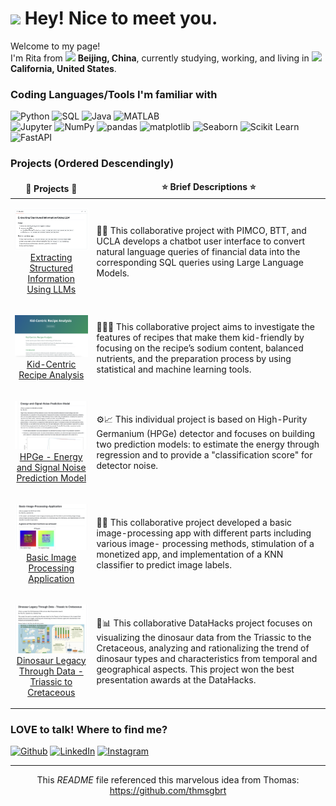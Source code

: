 <h1><img src="https://emojis.slackmojis.com/emojis/images/1531849430/4246/blob-sunglasses.gif?1531849430" width="30"/> Hey! Nice to meet you.</h1>


<p>Welcome to my page! </br> I'm Rita from <img src="https://cdn-icons-png.flaticon.com/512/197/197375.png" width="13"/> <b>Beijing, China</b>, currently studying, working, and living in <img src="https://cdn-icons-png.flaticon.com/512/197/197484.png" width="13"/> <b>California, United States</b>. </p>
<h3>Coding Languages/Tools I'm familiar with</h3>
<p>
  <img alt="Python" src="https://img.shields.io/badge/-Python-3776AB?style=flat-square&logo=python&logoColor=white" />
  <img alt="SQL" src="https://img.shields.io/badge/-SQL-4A4A55?style=flat-square&logo=postgresql&logoColor=white" />
  <img alt="Java" src="https://img.shields.io/badge/Java-F89820?style=flat-square&logo=openjdk&logoColor=white" />
  <img alt="MATLAB" src="https://img.shields.io/badge/MATLAB-0072BD?style=flat-square&logo=databricks&logoColor=white" />  
<br>
  <img alt="Jupyter" src="https://img.shields.io/badge/-Jupyter-F37626?style=flat-square&logo=jupyter&logoColor=white" />
  <img alt="NumPy" src="https://img.shields.io/badge/-NumPy-013243?style=flat-square&logo=numpy&logoColor=white" />
  <img alt="pandas" src="https://img.shields.io/badge/-pandas-150458?style=flat-square&logo=pandas&logoColor=white" />
  <img alt="matplotlib" src="https://img.shields.io/badge/-matplotlib-3776AB?style=flat-square&logo=python&logoColor=white" />
  <img alt="Seaborn" src="https://img.shields.io/badge/-Seaborn-4C6A92?style=flat-square&logo=python&logoColor=white" />
  <img alt="Scikit Learn" src="https://img.shields.io/badge/-Scikit%20Learn-F7931E?style=flat-square&logo=scikit-learn&logoColor=white" />
  <img alt="FastAPI" src="https://img.shields.io/badge/-FastAPI-009688?style=flat-square&logo=fastapi&logoColor=white" />

</p>
<h3>Projects (Ordered Descendingly) </h3>
<table>
  <thead align="center">
    <tr border: none;>
      <td><b>🥳 Projects 🥳</b></td>
      <td><b>⭐ Brief Descriptions ⭐</b></td>
    </tr>
  </thead>
  <tbody>
    <tr>
      <td>
	      <p align="center"><a href="https://github.com/PIMCO1B-BTTAI/PIMCO-Text2SQL">
	<img alt="Text_2_SQL_image" src="https://github.com/RitaYujiaWu/RitaYujiaWu/blob/main/BTTAI_readme.png" width="200"/><br>Extracting Structured Information Using LLMs</a></p> 
      </td>
      <td>💸📄 This collaborative project with PIMCO, BTT, and UCLA develops a chatbot user interface to convert natural language queries of financial data into the corresponding SQL queries using Large Language Models.</td>
    </tr>
    <tr>
      <td>
	<p align="center"><a href="https://github.com/YolandaFYL/Kid-Centric-Recipe-Analysis">
	<img alt="Kid_Recipe_image" src="https://github.com/RitaYujiaWu/RitaYujiaWu/blob/main/kid_recipe_readme.png" width="200"/><br>Kid-Centric Recipe Analysis</a></p> 
      </td>
      <td>👶🏻🍴 This collaborative project aims to investigate the features of recipes that make them kid-friendly by focusing on the recipe’s sodium content, balanced nutrients, and the preparation process by using statistical and machine learning tools.</td>
    </tr>
    <tr>
      <td>
	<p align="center"><a href="https://github.com/RitaYujiaWu/Energy-and-Signal-Noise-Prediction-Model">
	<img alt="HPGe_image" src="https://github.com/RitaYujiaWu/RitaYujiaWu/blob/main/HPGe_readme.png" width="200"/><br>HPGe - Energy and Signal Noise Prediction Model</a></p> 
      </td>
      <td>⚙️📈 This individual project is based on High-Purity Germanium (HPGe) detector and focuses on building two prediction
models: to estimate the energy through regression and to provide a "classification score" for detector noise.</td>
    </tr>
    <tr>
      <td>
	<p align="center"><a href="https://github.com/RitaYujiaWu/Basic-Image-Processing-Application">
	<img alt="HPGe_image" src="https://github.com/RitaYujiaWu/RitaYujiaWu/blob/main/image_app_readme.png" width="200"/><br>Basic Image Processing Application</a></p> 
      </td>
      <td>🌇📱 This collaborative project developed a basic image-processing app with different parts including various image-
processing methods, stimulation of a monetized app, and implementation of a KNN classifier to predict image labels.</td>
    </tr>
    <tr>
      <td>
	<p align="center"><a href="https://github.com/RitaYujiaWu/Dinosaur-Legacy-Through-Data">
	<img alt="HPGe_image" src="https://github.com/RitaYujiaWu/RitaYujiaWu/blob/main/dinosaur_readme.png" width="200"/><br>Dinosaur Legacy Through Data - Triassic to Cretaceous</a></p> 
      </td>
      <td>🦖📊 This collaborative DataHacks project focuses on visualizing the dinosaur data from the Triassic to the Cretaceous, analyzing and rationalizing the trend of dinosaur types and characteristics from temporal and geographical aspects. This project won the best presentation awards at the DataHacks.</td>
    </tr>
  </tbody>
</table>

<h3>LOVE to talk! Where to find me?</h3>
<p>
<a href="https://github.com/RitaYujiaWu" target="_blank"><img alt="Github" src="https://img.shields.io/badge/GitHub-%2312100E.svg?&style=for-the-badge&logo=Github&logoColor=white" /></a>
<a href="https://www.linkedin.com/in/yujia-wu-981057262/" target="_blank"><img alt="LinkedIn" src="https://img.shields.io/badge/linkedin-%230077B5.svg?&style=for-the-badge&logo=linkedin&logoColor=white" /></a>
<a href="https://www.instagram.com/rittttttaw/" target="_blank"><img alt="Instagram" src="https://img.shields.io/badge/instagram-%23E4405F.svg?&style=for-the-badge&logo=instagram&logoColor=white" /></a> 
</p>

------------
<p align="center">This <i>README</i> file referenced this marvelous idea from Thomas: <a href="https://github.com/thmsgbrt">https://github.com/thmsgbrt</a>
